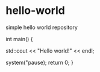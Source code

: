 # hello-world
simple hello world repository


int main() {

  std::cout << "Hello world!" << endl;
  
  system("pause);
  return 0;
}
